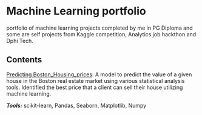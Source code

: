 # Machine Learning portfolio
portfolio of machine learning projects completed by me in PG Diploma and some are  self projects from Kaggle competition, Analytics job hackthon and Dphi Tech.

## Contents
[Predicting Boston_Housing_prices](https://github.com/krishnavamshikorpal/Machine-Learning-portfolio/blob/main/Bostan%20House%20Price%20Predictions/boston%20pca.ipynbl/Machine-Learning-portfolio/blob/main/boston%20pca.ipynb): A model to predict the value of a given house in the Boston real estate market using various statistical analysis tools. Identified the best price that a client can sell their house utilizing machine learning.

***Tools:*** scikit-learn, Pandas, Seaborn, Matplotlib, Numpy
